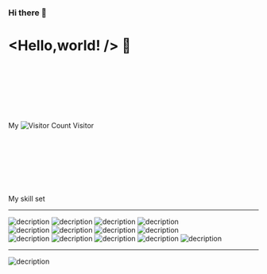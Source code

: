 ### Hi there 👋

### <h1>\<Hello,world! /\> 👋

<!--
**Christina-JK/Christina-JK** is a ✨ _special_ ✨ repository because its `README.md` (this file) appears on your GitHub profile.

Here are some ideas to get you started:

- 🔭 I’m currently working on ...
- 🌱 I’m currently learning ...
- 👯 I’m looking to collaborate on ...
- 🤔 I’m looking for help with ...
- 💬 Ask me about ...
- 📫 How to reach me: ...
- 😄 Pronouns: ...
- ⚡ Fun fact: ...
-->

<br/>
<br/>
<br/>
<br/>
<br/>
<br/>
  
 My ![Visitor Count](https://profile-counter.glitch.me/Christmas/count.svg) Visitor

<br/>
<br/>
<br/>
<br/>
<br/>
<br/>
  
 My skill set
<hr/>

![decription](https://img.shields.io/badge/Gmail-D14836?style=for-the-badge&logo=gmail&logoColor=white)
![decription](https://img.shields.io/badge/Python-3776AB?style=for-the-badge&logo=python&logoColor=white)
![decription](https://img.shields.io/badge/HTML5-E34F26?style=for-the-badge&logo=html5&logoColor=white)
![decription](https://img.shields.io/badge/CSS3-1572B6?style=for-the-badge&logo=css3&logoColor=white)<br/>
![decription](https://img.shields.io/badge/JavaScript-F7DF1E?style=for-the-badge&logo=javascript&logoColor=black)
![decription](https://img.shields.io/badge/jQuery-0769AD?style=for-the-badge&logo=jquery&logoColor=white)
![decription](https://img.shields.io/badge/Vue.js-35495E?style=for-the-badge&logo=vue.js&logoColor=4FC08D)
![decription](https://img.shields.io/badge/Django-092E20?style=for-the-badge&logo=django&logoColor=white)<br/>
![decription](https://img.shields.io/badge/Flask-000000?style=for-the-badge&logo=flask&logoColor=white)
![decription](https://img.shields.io/badge/MySQL-00000F?style=for-the-badge&logo=mysql&logoColor=white)
![decription](https://img.shields.io/badge/C-00599C?style=for-the-badge&logo=c&logoColor=white)
![decription](https://img.shields.io/badge/C%2B%2B-00599C?style=for-the-badge&logo=c%2B%2B&logoColor=white)
![decription](https://img.shields.io/badge/Arch_Linux-1793D1?style=for-the-badge&logo=arch-linux&logoColor=white)<br/>
<hr/>
  
![decription](https://img.shields.io/badge/Ask%20me-anything-1abc9c.svg)
